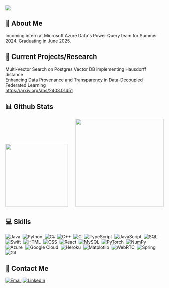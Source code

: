 <img src="./banner.png">

## 💫 About Me
Incoming intern at Microsoft Azure Data's Power Query team for Summer 2024. Graduating in June 2025.

## 🌟 Current Projects/Research
Multi-Vector Search on Postgres Vector DB implementing Hausdorff distance\
Enhancing Data Provenance and Transparency in Data-Decoupled Federated Learning\
https://arxiv.org/abs/2403.01451

## 📊 Github Stats
<div>
  <img src="https://github-readme-stats.vercel.app/api/top-langs/?username=michael-gu&layout=compact&hide=TSQL&theme=light" width="200" style="margin-right: 10px;">
  <img src="https://github-readme-streak-stats.herokuapp.com?user=michael-gu&theme=light" width="280" style="margin-left: 10px;">
</div>

## 💻 Skills
![Java](https://img.shields.io/badge/-Java-05122A?style=flat&logo=java)&nbsp;
![Python](https://img.shields.io/badge/-Python-05122A?style=flat&logo=python)&nbsp;
![C#](https://img.shields.io/badge/-C%23-05122A?style=flat&logo=csharp)
![C++](https://img.shields.io/badge/-C++-05122A?style=flat&logo=cplusplus)&nbsp;
![C](https://img.shields.io/badge/-C-05122A?style=flat&logo=c)&nbsp;
![TypeScript](https://img.shields.io/badge/-TypeScript-05122A?style=flat&logo=typescript)&nbsp;
![JavaScript](https://img.shields.io/badge/-JavaScript-05122A?style=flat&logo=javascript)&nbsp;
![SQL](https://img.shields.io/badge/-SQL-05122A?style=flat&logo=sql&logoColor=4479A1)&nbsp;
![Swift](https://img.shields.io/badge/-Swift-05122A?style=flat&logo=swift)&nbsp;
![HTML](https://img.shields.io/badge/-HTML-05122A?style=flat&logo=html5)&nbsp;
![CSS](https://img.shields.io/badge/-CSS-05122A?style=flat&logo=css3)&nbsp;
![React](https://img.shields.io/badge/-React-05122A?style=flat&logo=react)&nbsp;
![MySQL](https://img.shields.io/badge/-MySQL-05122A?style=flat&logo=mysql)&nbsp;
![PyTorch](https://img.shields.io/badge/-PyTorch-05122A?style=flat&logo=pytorch)&nbsp;
![NumPy](https://img.shields.io/badge/-NumPy-05122A?style=flat&logo=numpy)&nbsp;
![Azure](https://img.shields.io/badge/-Azure-05122A?style=flat&logo=microsoftazure)&nbsp;
![Google Cloud](https://img.shields.io/badge/-Google%20Cloud-05122A?style=flat&logo=googlecloud)&nbsp;
![Heroku](https://img.shields.io/badge/-Heroku-05122A?style=flat&logo=heroku)&nbsp;
![Matplotlib](https://img.shields.io/badge/-Matplotlib-05122A?style=flat&logo=python)&nbsp;
![WebRTC](https://img.shields.io/badge/-WebRTC-05122A?style=flat&logo=webrtc)&nbsp;
![Spring](https://img.shields.io/badge/-Spring-05122A?style=flat&logo=spring)&nbsp;
![Git](https://img.shields.io/badge/-Git-05122A?style=flat&logo=git)&nbsp;



## 👥 Contact Me

[![Email](https://img.shields.io/badge/Email-michgu%40cs.washington.edu-blue)](mailto:michgu@cs.washington.edu)
[![LinkedIn](https://img.shields.io/badge/LinkedIn-Connect-blue?logo=linkedin)](https://www.linkedin.com/in/mich-gu)
